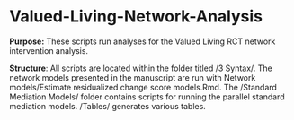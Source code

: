 # Valued-Living-Network-Analysis

**Purpose:** These scripts run analyses for the Valued Living RCT network intervention analysis.

**Structure**: All scripts are located within the folder titled /3 Syntax/. The network models presented in the manuscript are run with Network models/Estimate residualized change score models.Rmd. The /Standard Mediation Models/ folder contains scripts for running the parallel standard mediation models. /Tables/ generates various tables.
